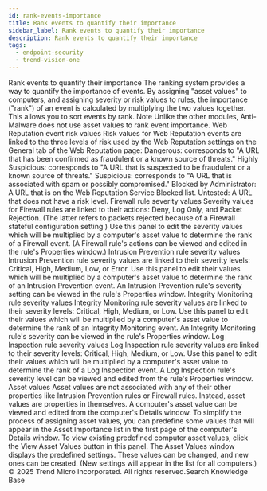 ```yaml
---
id: rank-events-importance
title: Rank events to quantify their importance
sidebar_label: Rank events to quantify their importance
description: Rank events to quantify their importance
tags:
  - endpoint-security
  - trend-vision-one
---
```


 Rank events to quantify their importance The ranking system provides a way to quantify the importance of events. By assigning "asset values" to computers, and assigning severity or risk values to rules, the importance ("rank") of an event is calculated by multiplying the two values together. This allows you to sort events by rank. Note Unlike the other modules, Anti-Malware does not use asset values to rank event importance. Web Reputation event risk values Risk values for Web Reputation events are linked to the three levels of risk used by the Web Reputation settings on the General tab of the Web Reputation page: Dangerous: corresponds to "A URL that has been confirmed as fraudulent or a known source of threats." Highly Suspicious: corresponds to "A URL that is suspected to be fraudulent or a known source of threats." Suspicious: corresponds to "A URL that is associated with spam or possibly compromised." Blocked by Administrator: A URL that is on the Web Reputation Service Blocked list. Untested: A URL that does not have a risk level. Firewall rule severity values Severity values for Firewall rules are linked to their actions: Deny, Log Only, and Packet Rejection. (The latter refers to packets rejected because of a Firewall stateful configuration setting.) Use this panel to edit the severity values which will be multiplied by a computer's asset value to determine the rank of a Firewall event. (A Firewall rule's actions can be viewed and edited in the rule's Properties window.) Intrusion Prevention rule severity values Intrusion Prevention rule severity values are linked to their severity levels: Critical, High, Medium, Low, or Error. Use this panel to edit their values which will be multiplied by a computer's asset value to determine the rank of an Intrusion Prevention event. An Intrusion Prevention rule's severity setting can be viewed in the rule's Properties window. Integrity Monitoring rule severity values Integrity Monitoring rule severity values are linked to their severity levels: Critical, High, Medium, or Low. Use this panel to edit their values which will be multiplied by a computer's asset value to determine the rank of an Integrity Monitoring event. An Integrity Monitoring rule's severity can be viewed in the rule's Properties window. Log Inspection rule severity values Log Inspection rule severity values are linked to their severity levels: Critical, High, Medium, or Low. Use this panel to edit their values which will be multiplied by a computer's asset value to determine the rank of a Log Inspection event. A Log Inspection rule's severity level can be viewed and edited from the rule's Properties window. Asset values Asset values are not associated with any of their other properties like Intrusion Prevention rules or Firewall rules. Instead, asset values are properties in themselves. A computer's asset value can be viewed and edited from the computer's Details window. To simplify the process of assigning asset values, you can predefine some values that will appear in the Asset Importance list in the first page of the computer's Details window. To view existing predefined computer asset values, click the View Asset Values button in this panel. The Asset Values window displays the predefined settings. These values can be changed, and new ones can be created. (New settings will appear in the list for all computers.) © 2025 Trend Micro Incorporated. All rights reserved.Search Knowledge Base